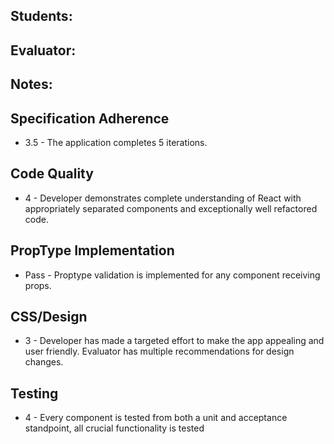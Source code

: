 ## Students:
## Evaluator:
## Notes:

## Specification Adherence

- 3.5 - The application completes 5 iterations.

## Code Quality

- 4 - Developer demonstrates complete understanding of React with appropriately separated components and exceptionally well refactored code.

## PropType Implementation

- Pass - Proptype validation is implemented for any component receiving props.

## CSS/Design

- 3 - Developer has made a targeted effort to make the app appealing and user friendly. Evaluator has multiple recommendations for design changes.

## Testing

- 4 - Every component is tested from both a unit and acceptance standpoint, all crucial functionality is tested
